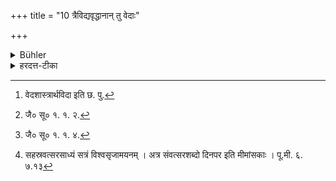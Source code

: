 +++
title = "10 त्रैविद्यवृद्धानान् तु वेदाः"

+++

<details><summary>Bühler</summary>

10. But (to this we answer): It is the firm opinion of those who are well versed in the threefold sacred learning, that the Vedas are the highest authority. They consider that the (rites) which are ordered there to be performed with rice, yava, animals, clarified butter, milk, potsherds, (in conjunction) with a wife, (and accompanied) by loud or muttered (Mantras), must be performed, and that (hence) a rule of conduct which is opposed to these (rites) is of no authority.
</details>

<details><summary>हरदत्त-टीका</summary>

## सूत्रम्
त्रैवृद्यविद्धानां तु वेदाः प्रमाणमिति निष्ठा तत्र यानि श्रूयन्ते ब्रीहियवपश्वाज्यपयःकपालपत्नीसम्बन्धान्युच्चैर्नीचैः कार्यमिति तैर्विरुद्ध आचारोऽप्रमाणमिति मन्यन्ते ॥ ९॥  
### प्रस्तावः
तदिदं गार्हस्थ्योत्कर्षप्रतिपादनेन निराकरोति—  
### टिप्पनी
त्र्यवयवा विद्या त्रिविद्या त्रयो वेदाः । तां ये पाठतश्चाऽर्थतश्च विदन्ति ते त्रैविद्याः। तेषु पक्वज्ञानास्त्रेविद्यवृद्धाः । तेषां [^१]वेदशास्त्रविदां वेदा एव प्रमाणम् अतीन्द्रियेऽर्थ इति, निष्ठा निर्णयः । यथाह भगवान् जैमिनिः— [^२]'चोदनालक्षणोऽर्थो धर्मः, इति[^३] प्रत्यक्षमनिमित्तमि'ति च । ततश्च तत्र वेदे यानि कर्माणि श्रूयन्ते, किंलक्षणानि ? ब्रीहियवादिभिस्सम्बद्धानि "उच्चैः ऋचा क्रियते, उपांशु यजुषे"त्येवंप्रकाराणि तैर्विरुद्ध आचारः प्रमाणं न भवतीति मन्यन्ते । एतदुक्तं भवति— सर्वेषु वेदेषु सर्वासु च शाखासु अग्निहोत्रादीनि[^४] विश्वसृजामयनपर्यन्तानि कर्माण्येव तात्पर्यतया विधीयन्ते । अतो गार्हस्थ्यमेव श्रेष्ठम् । ऊध्वरेतसां त्वाश्रमास्तद्विरुद्धा नैवाऽऽश्रयणीयाः यदि वेदाः प्रमाणमिति । तथा च गौतमः-'ऐकाश्रम्यं त्वाचार्याः प्रत्यक्षविधानात् गार्हस्थ्यस्ये'ति । एवं गार्हस्थ्यं प्रशस्यते ॥९॥  

[^१]: वेदशास्त्रार्थविदा इति छ. पु.  

[^२]: जै० सू० १. १. २.  

[^३]: जै० सू० १. १. ४.  

[^४]:

    सहस्रवत्सरसाध्यं सत्रं विश्वसृजामयनम् । अत्र संवत्सरशब्दो दिनपर इति मीमांसकाः । पू.मी. ६. ७.१३
</details>
